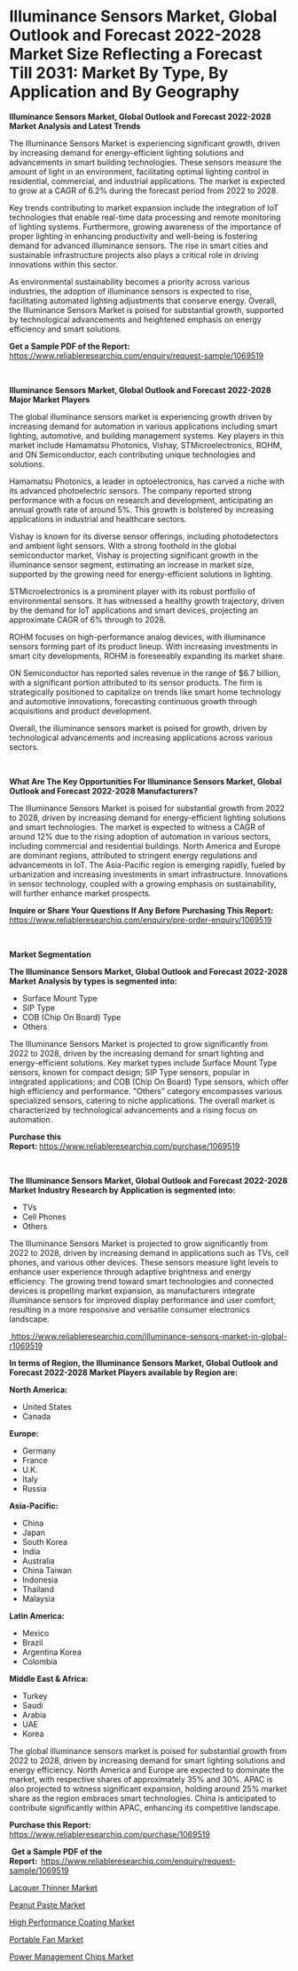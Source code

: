 <p><h1>Illuminance Sensors Market, Global Outlook and Forecast 2022-2028 Market Size Reflecting a Forecast Till 2031: Market By Type, By Application and By Geography</h1></p><p><strong>Illuminance Sensors Market, Global Outlook and Forecast 2022-2028 Market Analysis and Latest Trends</strong></p>
<p><p>The Illuminance Sensors Market is experiencing significant growth, driven by increasing demand for energy-efficient lighting solutions and advancements in smart building technologies. These sensors measure the amount of light in an environment, facilitating optimal lighting control in residential, commercial, and industrial applications. The market is expected to grow at a CAGR of 6.2% during the forecast period from 2022 to 2028.</p><p>Key trends contributing to market expansion include the integration of IoT technologies that enable real-time data processing and remote monitoring of lighting systems. Furthermore, growing awareness of the importance of proper lighting in enhancing productivity and well-being is fostering demand for advanced illuminance sensors. The rise in smart cities and sustainable infrastructure projects also plays a critical role in driving innovations within this sector.</p><p>As environmental sustainability becomes a priority across various industries, the adoption of illuminance sensors is expected to rise, facilitating automated lighting adjustments that conserve energy. Overall, the Illuminance Sensors Market is poised for substantial growth, supported by technological advancements and heightened emphasis on energy efficiency and smart solutions.</p></p>
<p><strong>Get a Sample PDF of the Report:&nbsp;</strong> <a href="https://www.reliableresearchiq.com/enquiry/request-sample/1069519?utm_campaign=120&utm_medium=2&utm_source=Github&utm_content=ia&utm_term=25122024&utm_id=illuminance-sensors-market-global-outlook-and-forecast-2022-2028">https://www.reliableresearchiq.com/enquiry/request-sample/1069519</a></p>
<p>&nbsp;</p>
<p><strong>Illuminance Sensors Market, Global Outlook and Forecast 2022-2028 Major Market Players</strong></p>
<p><p>The global illuminance sensors market is experiencing growth driven by increasing demand for automation in various applications including smart lighting, automotive, and building management systems. Key players in this market include Hamamatsu Photonics, Vishay, STMicroelectronics, ROHM, and ON Semiconductor, each contributing unique technologies and solutions.</p><p>Hamamatsu Photonics, a leader in optoelectronics, has carved a niche with its advanced photoelectric sensors. The company reported strong performance with a focus on research and development, anticipating an annual growth rate of around 5%. This growth is bolstered by increasing applications in industrial and healthcare sectors.</p><p>Vishay is known for its diverse sensor offerings, including photodetectors and ambient light sensors. With a strong foothold in the global semiconductor market, Vishay is projecting significant growth in the illuminance sensor segment, estimating an increase in market size, supported by the growing need for energy-efficient solutions in lighting.</p><p>STMicroelectronics is a prominent player with its robust portfolio of environmental sensors. It has witnessed a healthy growth trajectory, driven by the demand for IoT applications and smart devices, projecting an approximate CAGR of 6% through to 2028. </p><p>ROHM focuses on high-performance analog devices, with illuminance sensors forming part of its product lineup. With increasing investments in smart city developments, ROHM is foreseeably expanding its market share.</p><p>ON Semiconductor has reported sales revenue in the range of $6.7 billion, with a significant portion attributed to its sensor products. The firm is strategically positioned to capitalize on trends like smart home technology and automotive innovations, forecasting continuous growth through acquisitions and product development.</p><p>Overall, the illuminance sensors market is poised for growth, driven by technological advancements and increasing applications across various sectors.</p></p>
<p>&nbsp;</p>
<p><strong>What Are The Key Opportunities For Illuminance Sensors Market, Global Outlook and Forecast 2022-2028 Manufacturers?</strong></p>
<p><p>The Illuminance Sensors Market is poised for substantial growth from 2022 to 2028, driven by increasing demand for energy-efficient lighting solutions and smart technologies. The market is expected to witness a CAGR of around 12% due to the rising adoption of automation in various sectors, including commercial and residential buildings. North America and Europe are dominant regions, attributed to stringent energy regulations and advancements in IoT. The Asia-Pacific region is emerging rapidly, fueled by urbanization and increasing investments in smart infrastructure. Innovations in sensor technology, coupled with a growing emphasis on sustainability, will further enhance market prospects.</p></p>
<p><strong>Inquire or Share Your Questions If Any Before Purchasing This Report:</strong> <a href="https://www.reliableresearchiq.com/enquiry/pre-order-enquiry/1069519?utm_campaign=120&utm_medium=2&utm_source=Github&utm_content=ia&utm_term=25122024&utm_id=illuminance-sensors-market-global-outlook-and-forecast-2022-2028">https://www.reliableresearchiq.com/enquiry/pre-order-enquiry/1069519</a></p>
<p>&nbsp;</p>
<p><strong>Market Segmentation</strong></p>
<p><strong>The Illuminance Sensors Market, Global Outlook and Forecast 2022-2028 Market Analysis by types is segmented into:</strong></p>
<p><ul><li>Surface Mount Type</li><li>SIP Type</li><li>COB (Chip On Board) Type</li><li>Others</li></ul></p>
<p><p>The Illuminance Sensors Market is projected to grow significantly from 2022 to 2028, driven by the increasing demand for smart lighting and energy-efficient solutions. Key market types include Surface Mount Type sensors, known for compact design; SIP Type sensors, popular in integrated applications; and COB (Chip On Board) Type sensors, which offer high efficiency and performance. "Others" category encompasses various specialized sensors, catering to niche applications. The overall market is characterized by technological advancements and a rising focus on automation.</p></p>
<p><strong>Purchase this Report:&nbsp;</strong><a href="https://www.reliableresearchiq.com/purchase/1069519?utm_campaign=120&utm_medium=2&utm_source=Github&utm_content=ia&utm_term=25122024&utm_id=illuminance-sensors-market-global-outlook-and-forecast-2022-2028">https://www.reliableresearchiq.com/purchase/1069519</a></p>
<p>&nbsp;</p>
<p><strong>The Illuminance Sensors Market, Global Outlook and Forecast 2022-2028 Market Industry Research by Application is segmented into:</strong></p>
<p><ul><li>TVs</li><li>Cell Phones</li><li>Others</li></ul></p>
<p><p>The Illuminance Sensors Market is projected to grow significantly from 2022 to 2028, driven by increasing demand in applications such as TVs, cell phones, and various other devices. These sensors measure light levels to enhance user experience through adaptive brightness and energy efficiency. The growing trend toward smart technologies and connected devices is propelling market expansion, as manufacturers integrate illuminance sensors for improved display performance and user comfort, resulting in a more responsive and versatile consumer electronics landscape.</p></p>
<p><a href="https://www.reliableresearchiq.com/illuminance-sensors-market-in-global-r1069519?utm_campaign=120&utm_medium=2&utm_source=Github&utm_content=ia&utm_term=25122024&utm_id=illuminance-sensors-market-global-outlook-and-forecast-2022-2028">&nbsp;https://www.reliableresearchiq.com/illuminance-sensors-market-in-global-r1069519</a></p>
<p><strong>In terms of Region, the Illuminance Sensors Market, Global Outlook and Forecast 2022-2028 Market Players available by Region are:</strong></p>
<p>
    <p> <strong> North America: </strong>
        <ul>
            <li>United States</li>
            <li>Canada</li>
        </ul>
        </p> 
    <p> <strong> Europe: </strong>
        <ul>
            <li>Germany</li>
            <li>France</li>
            <li>U.K.</li>
            <li>Italy</li>
            <li>Russia</li>
        </ul>
        </p> 
    <p> <strong> Asia-Pacific: </strong>
        <ul>
            <li>China</li>
            <li>Japan</li>
            <li>South Korea</li>
            <li>India</li>
            <li>Australia</li>
            <li>China Taiwan</li>
            <li>Indonesia</li>
            <li>Thailand</li>
            <li>Malaysia</li>
        </ul>
        </p> 
    <p> <strong> Latin America: </strong>
        <ul>
            <li>Mexico</li>
            <li>Brazil</li>
            <li>Argentina Korea</li>
            <li>Colombia</li>
        </ul>
        </p> 
    <p> <strong> Middle East & Africa: </strong>
        <ul>
            <li>Turkey</li>
            <li>Saudi</li>
            <li>Arabia</li>
            <li>UAE</li>
            <li>Korea</li>
        </ul>
    </p>
    </p>
<p><p>The global illuminance sensors market is poised for substantial growth from 2022 to 2028, driven by increasing demand for smart lighting solutions and energy efficiency. North America and Europe are expected to dominate the market, with respective shares of approximately 35% and 30%. APAC is also projected to witness significant expansion, holding around 25% market share as the region embraces smart technologies. China is anticipated to contribute significantly within APAC, enhancing its competitive landscape.</p></p>
<p><strong>Purchase this Report: </strong><a href="https://www.reliableresearchiq.com/purchase/1069519?utm_campaign=120&utm_medium=2&utm_source=Github&utm_content=ia&utm_term=25122024&utm_id=illuminance-sensors-market-global-outlook-and-forecast-2022-2028">https://www.reliableresearchiq.com/purchase/1069519</a></p>
<p>&nbsp;<strong>Get a Sample PDF of the Report:&nbsp;&nbsp;</strong><a href="https://www.reliableresearchiq.com/enquiry/request-sample/1069519?utm_campaign=120&utm_medium=2&utm_source=Github&utm_content=ia&utm_term=25122024&utm_id=illuminance-sensors-market-global-outlook-and-forecast-2022-2028">https://www.reliableresearchiq.com/enquiry/request-sample/1069519</a></p>
<p><strong></strong></p>
<p><p><a href="https://www.linkedin.com/pulse/investigating-lacquer-thinner-market-size-projected-cagr-42-evaluation-ys3ef?utm_campaign=120&utm_medium=2&utm_source=Github&utm_content=ia&utm_term=25122024&utm_id=illuminance-sensors-market-global-outlook-and-forecast-2022-2028">Lacquer Thinner Market</a></p><p><a href="https://www.linkedin.com/pulse/peanut-paste-market-growth-study-provides-comprehensive-nevie?utm_campaign=120&utm_medium=2&utm_source=Github&utm_content=ia&utm_term=25122024&utm_id=illuminance-sensors-market-global-outlook-and-forecast-2022-2028">Peanut Paste Market</a></p><p><a href="https://www.linkedin.com/pulse/a-mkt-nova-vc8zf?utm_campaign=120&utm_medium=2&utm_source=Github&utm_content=ia&utm_term=25122024&utm_id=illuminance-sensors-market-global-outlook-and-forecast-2022-2028">High Performance Coating Market</a></p><p><a href="https://www.linkedin.com/pulse/in-depth-analysis-portable-fan-market-2024-2031-dynamics-xliwf?utm_campaign=120&utm_medium=2&utm_source=Github&utm_content=ia&utm_term=25122024&utm_id=illuminance-sensors-market-global-outlook-and-forecast-2022-2028">Portable Fan Market</a></p><p><a href="https://www.linkedin.com/pulse/billion-dollar-power-management-chips-market-industry-value-eodjf?utm_campaign=120&utm_medium=2&utm_source=Github&utm_content=ia&utm_term=25122024&utm_id=illuminance-sensors-market-global-outlook-and-forecast-2022-2028">Power Management Chips Market</a></p></p>